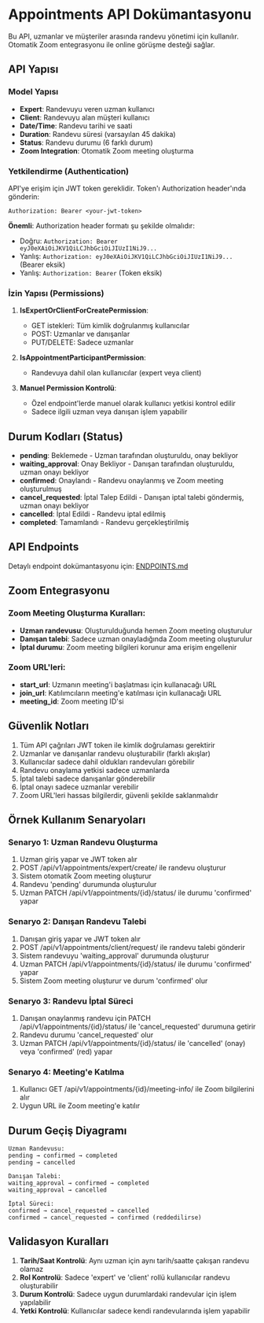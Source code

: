 # Appointments API Dokümantasyonu

Bu API, uzmanlar ve müşteriler arasında randevu yönetimi için kullanılır. Otomatik Zoom entegrasyonu ile online görüşme desteği sağlar.

## API Yapısı

### Model Yapısı
- **Expert**: Randevuyu veren uzman kullanıcı
- **Client**: Randevuyu alan müşteri kullanıcı
- **Date/Time**: Randevu tarihi ve saati
- **Duration**: Randevu süresi (varsayılan 45 dakika)
- **Status**: Randevu durumu (6 farklı durum)
- **Zoom Integration**: Otomatik Zoom meeting oluşturma

### Yetkilendirme (Authentication)

API'ye erişim için JWT token gereklidir. Token'ı Authorization header'ında gönderin:

```
Authorization: Bearer <your-jwt-token>
```

**Önemli**: Authorization header formatı şu şekilde olmalıdır:
- Doğru: `Authorization: Bearer eyJ0eXAiOiJKV1QiLCJhbGciOiJIUzI1NiJ9...`
- Yanlış: `Authorization: eyJ0eXAiOiJKV1QiLCJhbGciOiJIUzI1NiJ9...` (Bearer eksik)
- Yanlış: `Authorization: Bearer` (Token eksik)

### İzin Yapısı (Permissions)

1. **IsExpertOrClientForCreatePermission**:
   - GET istekleri: Tüm kimlik doğrulanmış kullanıcılar
   - POST: Uzmanlar ve danışanlar
   - PUT/DELETE: Sadece uzmanlar

2. **IsAppointmentParticipantPermission**:
   - Randevuya dahil olan kullanıcılar (expert veya client)

3. **Manuel Permission Kontrolü**:
   - Özel endpoint'lerde manuel olarak kullanıcı yetkisi kontrol edilir
   - Sadece ilgili uzman veya danışan işlem yapabilir

## Durum Kodları (Status)

- **pending**: Beklemede - Uzman tarafından oluşturuldu, onay bekliyor
- **waiting_approval**: Onay Bekliyor - Danışan tarafından oluşturuldu, uzman onayı bekliyor
- **confirmed**: Onaylandı - Randevu onaylanmış ve Zoom meeting oluşturulmuş
- **cancel_requested**: İptal Talep Edildi - Danışan iptal talebi göndermiş, uzman onayı bekliyor
- **cancelled**: İptal Edildi - Randevu iptal edilmiş
- **completed**: Tamamlandı - Randevu gerçekleştirilmiş

## API Endpoints

Detaylı endpoint dokümantasyonu için: [ENDPOINTS.md](ENDPOINTS.md)

## Zoom Entegrasyonu

### Zoom Meeting Oluşturma Kuralları:
- **Uzman randevusu**: Oluşturulduğunda hemen Zoom meeting oluşturulur
- **Danışan talebi**: Sadece uzman onayladığında Zoom meeting oluşturulur
- **İptal durumu**: Zoom meeting bilgileri korunur ama erişim engellenir

### Zoom URL'leri:
- **start_url**: Uzmanın meeting'i başlatması için kullanacağı URL
- **join_url**: Katılımcıların meeting'e katılması için kullanacağı URL
- **meeting_id**: Zoom meeting ID'si

## Güvenlik Notları

1. Tüm API çağrıları JWT token ile kimlik doğrulaması gerektirir
2. Uzmanlar ve danışanlar randevu oluşturabilir (farklı akışlar)
3. Kullanıcılar sadece dahil oldukları randevuları görebilir
4. Randevu onaylama yetkisi sadece uzmanlarda
5. İptal talebi sadece danışanlar gönderebilir
6. İptal onayı sadece uzmanlar verebilir
7. Zoom URL'leri hassas bilgilerdir, güvenli şekilde saklanmalıdır

## Örnek Kullanım Senaryoları

### Senaryo 1: Uzman Randevu Oluşturma
1. Uzman giriş yapar ve JWT token alır
2. POST /api/v1/appointments/expert/create/ ile randevu oluşturur
3. Sistem otomatik Zoom meeting oluşturur
4. Randevu 'pending' durumunda oluşturulur
5. Uzman PATCH /api/v1/appointments/{id}/status/ ile durumu 'confirmed' yapar

### Senaryo 2: Danışan Randevu Talebi
1. Danışan giriş yapar ve JWT token alır
2. POST /api/v1/appointments/client/request/ ile randevu talebi gönderir
3. Sistem randevuyu 'waiting_approval' durumunda oluşturur
4. Uzman PATCH /api/v1/appointments/{id}/status/ ile durumu 'confirmed' yapar
5. Sistem Zoom meeting oluşturur ve durum 'confirmed' olur

### Senaryo 3: Randevu İptal Süreci
1. Danışan onaylanmış randevu için PATCH /api/v1/appointments/{id}/status/ ile 'cancel_requested' durumuna getirir
2. Randevu durumu 'cancel_requested' olur
3. Uzman PATCH /api/v1/appointments/{id}/status/ ile 'cancelled' (onay) veya 'confirmed' (red) yapar

### Senaryo 4: Meeting'e Katılma
1. Kullanıcı GET /api/v1/appointments/{id}/meeting-info/ ile Zoom bilgilerini alır
2. Uygun URL ile Zoom meeting'e katılır

## Durum Geçiş Diyagramı

```
Uzman Randevusu:
pending → confirmed → completed
pending → cancelled

Danışan Talebi:
waiting_approval → confirmed → completed
waiting_approval → cancelled

İptal Süreci:
confirmed → cancel_requested → cancelled
confirmed → cancel_requested → confirmed (reddedilirse)
```

## Validasyon Kuralları

1. **Tarih/Saat Kontrolü**: Aynı uzman için aynı tarih/saatte çakışan randevu olamaz
2. **Rol Kontrolü**: Sadece 'expert' ve 'client' rollü kullanıcılar randevu oluşturabilir
3. **Durum Kontrolü**: Sadece uygun durumlardaki randevular için işlem yapılabilir
4. **Yetki Kontrolü**: Kullanıcılar sadece kendi randevularında işlem yapabilir
